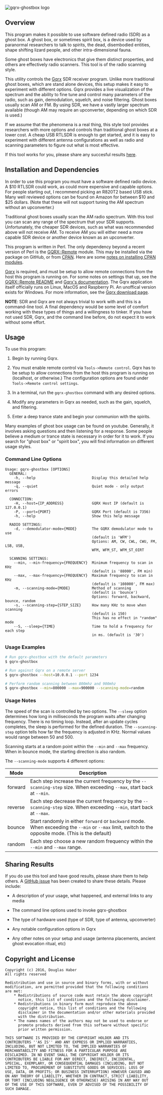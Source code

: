 ![gqrx-ghostbox logo](ghostbox.png)

## Overview

This program makes it possible to use software defined radio (SDR) as a ghost box.  A ghost box, or sometimes spirit box, is a device used by paranormal researchers to talk to spirits, the dead, disembodied entities, shape shifting lizard people, and other intra-dimensional fauna.

Some ghost boxes have electronics that give them distinct properties, and others are effectively radio scanners.  This tool is of the radio scanning style.

This utility controls the [Gqrx](http://gqrx.dk/) SDR receiver program.  Unlike more traditional ghost boxes, which are stand alone devices, this setup makes it easy to experiment with different options.  Gqrx provides a live visualization of the spectrum and the ability to fine tune and control many parameters of the radio, such as gain, demodulation, squelch, and noise filtering.  Ghost boxes usually scan AM or FM.  By using SDR, we have a vastly larger spectrum available (though AM may require an upconverter, depending on which SDR is used.)

If we assume that the phenomena is a real thing, this style tool provides researchers with more options and controls than traditional ghost boxes at a lower cost.  A cheap USB RTLSDR is enough to get started, and it is easy to experiment with different antenna configurations as well as radio and scanning parameters to figure out what is most effective.

If this tool works for you, please share any succesful results [here](https://github.com/DougHaber/gqrx-ghostbox/issues/1).


## Installation and Dependencies

In order to use this program you must have a software defined radio device. A $10 RTLSDR could work, as could more expensive and capable options.  For people starting out, I recommend picking an R820T2 based USB stick.  Many well reviewed options can be found on Amazon for between $10 and $25 dollars. (Note that these will not support tuning the AM spectrum without an upconverter.)

Traditional ghost boxes usually scan the AM radio spectrum.  With this tool you can scan any range of the spectrum that your SDR supports.  Unfortunately, the cheaper SDR devices, such as what was recommended above will not receive AM.  To receive AM you will either need a more capable SDR device or another device known as an upconverter.

This program is written in Perl.  The only dependency beyond a recent version of Perl is the [GQRX::Remote](https://github.com/DougHaber/gqrx-remote) module.  This may be installed via the package on GitHub, or from [CPAN](https://metacpan.org/pod/GQRX::Remote).  Here are some [notes on installing CPAN modules](http://www.cpan.org/modules/INSTALL.html).

[Gqrx](http://gqrx.dk/) is required, and must be setup to allow remote connections from the host this program is running on.  For some notes on settings that up, see the [GQRX::Remote README](https://github.com/DougHaber/gqrx-remote#setting-up-gqrx) and [Gqrx's documentation](http://gqrx.dk/doc/remote-control).  The Gqrx application itself officially runs on Linux, MacOS and Raspberry Pi. An unoffical version exists for Windows. For more information, see the [Gqrx download page](http://gqrx.dk/download).

**NOTE**: SDR and Gqrx are not always trivial to work with and this is a command-line tool.  A final dependency would be some level of comfort working with these types of things and a willingness to tinker.  If you have not used SDR, Gqrx, and the command line before, do not expect it to work without some effort.


## Usage

To use this program:

1. Begin by running Gqrx.

2. You must enable remote control via `Tools->Remote control`.  Gqrx has to be setup to allow connections from the host this program is running on (localhost, or otherwise.)  The configuration options are found under `Tools->Remote control settings`.

3. In a terminal, run the `gqrx-ghostbox` command with any desired options.

4. Modify any parameters in Gqrx as needed, such as the gain, squelch, and filtering.

5. Enter a deep trance state and begin your communion with the spirits.


Many examples of ghost box usage can be found on youtube. Generally, it involves asking questions and then listening for a response.  Some people believe a medium or trance state is necessary in order for it to work.  If you search for "ghost box" or "spirit box", you will find information on different usage styles.


### Command Line Options

```
Usage: gqrx-ghostbox [OPTIONS]
  GENERAL:
    -h, --help                          Display this detailed help message
    -q, --quiet                         Quiet mode - only output errors

  CONNECTION:
    -H, --host={IP_ADDRESS}             GQRX Host IP (default is 127.0.0.1)
    -P, --port={PORT}                   GQRX Port (default is 7356)
    -h, --help                          Show this help message

  RADIO SETTINGS:
    -d, --demodulator-mode={MODE}       The GQRX demodulator mode to use
                                        (default is 'WFM')
                                        Options: AM, CW, CWL, CWU, FM, LSB, USB,
                                	    WFM, WFM_ST, WFM_ST_OIRT

  SCANNING SETTINGS:
    --min, --min-frequency={FREQUENCY}  Minimum frequency to scan in KHz
                                        (default is '88000', FM min)
    --max, --max-frequency={FREQUENCY}  Maximum frequency to scan in KHz
                                        (default is '108000', FM max)
    -m, --scanning-mode={MODE}          Method of scanning
                                        (default is 'bounce')
                                        Options: forward, backward, bounce, random
    -s, --scanning-step={STEP_SIZE}     How many KHz to move when scanning
                                        (default is 150)
                                        This has no effect in "random" mode
    --S, --sleep={TIME}			        Time to hold a frequency for each step
	                                    in ms. (default is '30')
```


### Usage Examples

```bash
# Run gqrx-ghostbox with the default parameters
$ gqrx-ghostbox

# Run against Gqrx on a remote server
$ gqrx-ghostbox --host=10.0.0.1 --port 1234

# Perform random scanning between 800mhz and 900mhz
$ gqrx-ghostbox --min=800000 --max=900000 --scanning-mode=random
```


### Usage Notes

The speed of the scan is controlled by two options.  The `--sleep` option determines how long in milliseconds the program waits after changing frequency.  There is no timing loop.  Instead, after an update cycles completes, the sleep is performed for the defined duration.  The `--scanning-step` option tells how far the frequency is adjusted in KHz.   Normal values would range between 50 and 500.

Scanning starts at a random point within the `--min` and `--max` frequency.  When in bounce mode, the starting direction is also random.

The `--scanning-mode` supports 4 different options:

| Mode    | Description |
|---------|-------------|
| forward | Each step increase the current frequency by the `--scanning-step` size.  When exceeding `--max`, start back at `--min`. |
| reverse | Each step decrease the current frequency by the `--scanning-step` size.  When exceeding `--min`, start back at `--max`. |
| bounce  | Start randomly in either `forward` or `backward` mode. When exceeding the `--min` or `--max` limit, switch to the opposite mode. (This is the default) |
| random  | Each step choose a new random frequency within the `--min` and `--max` range. |


## Sharing Results

If you do use this tool and have good results, please share them to help others.  A [GitHub issue](https://github.com/DougHaber/gqrx-ghostbox/issues/1) has been created to share these details.   Please include:

* A description of your usage, what happened, and external links to any media

* The command line options used to invoke gqrx-ghostbox

* The type of hardware used (type of SDR, type of antenna, upconverter)

* Any notable configuration options in Gqrx

* Any other notes on your setup and usage (antenna placements, ancient
  ghost evocation ritual, etc)


## Copyright and License

```
Copyright (c) 2016, Douglas Haber
All rights reserved

Redistribution and use in source and binary forms, with or without
modification, are permitted provided that the following conditions
are met:
    * Redistributions of source code must retain the above copyright
      notice, this list of conditions and the following disclaimer.
    * Redistributions in binary form must reproduce the above
      copyright notice, this list of conditions and the following
      disclaimer in the documentation and/or other materials provided
      with the distribution.
    * The names names of the authors may not be used to endorse or
      promote products derived from this software without specific
      prior written permission.

THIS SOFTWARE IS PROVIDED BY THE COPYRIGHT HOLDER AND ITS
CONTRIBUTERS ''AS IS'' AND ANY EXPRESS OR IMPLIED WARRANTIES,
INCLUDING, BUT NOT LIMITED TO, THE IMPLIED WARRANTIES OF
MERCHANTABILITY AND FITNESS FOR A PARTICULAR PURPOSE ARE
DISCLAIMED. IN NO EVENT SHALL THE COPYRIGHT HOLDER OR ITS
CONTRIBUTERS BE LIABLE FOR ANY DIRECT, INDIRECT, INCIDENTAL,
SPECIAL, EXEMPLARY, OR CONSEQUENTIAL DAMAGES (INCLUDING, BUT NOT
LIMITED TO, PROCUREMENT OF SUBSTITUTE GOODS OR SERVICES; LOSS OF
USE, DATA, OR PROFITS; OR BUSINESS INTERRUPTION) HOWEVER CAUSED AND
ON ANY THEORY OF LIABILITY, WHETHER IN CONTRACT, STRICT LIABILITY,
OR TORT (INCLUDING NEGLIGENCE OR OTHERWISE) ARISING IN ANY WAY OUT
OF THE USE OF THIS SOFTWARE, EVEN IF ADVISED OF THE POSSIBILITY OF
SUCH DAMAGE.
```


